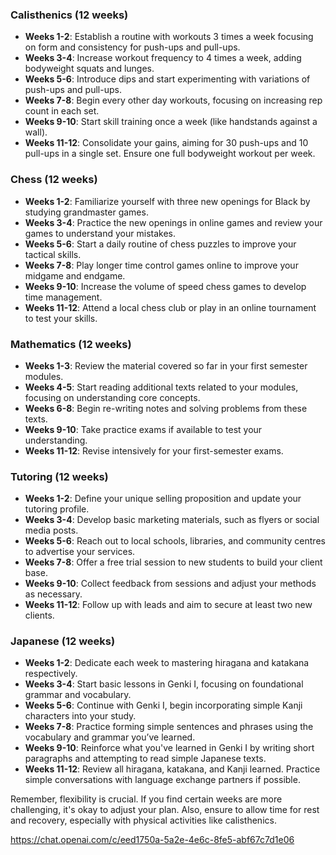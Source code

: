 ### Calisthenics (12 weeks)
- **Weeks 1-2**: Establish a routine with workouts 3 times a week focusing on form and consistency for push-ups and pull-ups.
- **Weeks 3-4**: Increase workout frequency to 4 times a week, adding bodyweight squats and lunges.
- **Weeks 5-6**: Introduce dips and start experimenting with variations of push-ups and pull-ups.
- **Weeks 7-8**: Begin every other day workouts, focusing on increasing rep count in each set.
- **Weeks 9-10**: Start skill training once a week (like handstands against a wall).
- **Weeks 11-12**: Consolidate your gains, aiming for 30 push-ups and 10 pull-ups in a single set. Ensure one full bodyweight workout per week.

### Chess (12 weeks)
- **Weeks 1-2**: Familiarize yourself with three new openings for Black by studying grandmaster games.
- **Weeks 3-4**: Practice the new openings in online games and review your games to understand your mistakes.
- **Weeks 5-6**: Start a daily routine of chess puzzles to improve your tactical skills.
- **Weeks 7-8**: Play longer time control games online to improve your midgame and endgame.
- **Weeks 9-10**: Increase the volume of speed chess games to develop time management.
- **Weeks 11-12**: Attend a local chess club or play in an online tournament to test your skills.

### Mathematics (12 weeks)
- **Weeks 1-3**: Review the material covered so far in your first semester modules.
- **Weeks 4-5**: Start reading additional texts related to your modules, focusing on understanding core concepts.
- **Weeks 6-8**: Begin re-writing notes and solving problems from these texts.
- **Weeks 9-10**: Take practice exams if available to test your understanding.
- **Weeks 11-12**: Revise intensively for your first-semester exams.

### Tutoring (12 weeks)
- **Weeks 1-2**: Define your unique selling proposition and update your tutoring profile.
- **Weeks 3-4**: Develop basic marketing materials, such as flyers or social media posts.
- **Weeks 5-6**: Reach out to local schools, libraries, and community centres to advertise your services.
- **Weeks 7-8**: Offer a free trial session to new students to build your client base.
- **Weeks 9-10**: Collect feedback from sessions and adjust your methods as necessary.
- **Weeks 11-12**: Follow up with leads and aim to secure at least two new clients.

### Japanese (12 weeks)
- **Weeks 1-2**: Dedicate each week to mastering hiragana and katakana respectively.
- **Weeks 3-4**: Start basic lessons in Genki I, focusing on foundational grammar and vocabulary.
- **Weeks 5-6**: Continue with Genki I, begin incorporating simple Kanji characters into your study.
- **Weeks 7-8**: Practice forming simple sentences and phrases using the vocabulary and grammar you’ve learned.
- **Weeks 9-10**: Reinforce what you've learned in Genki I by writing short paragraphs and attempting to read simple Japanese texts.
- **Weeks 11-12**: Review all hiragana, katakana, and Kanji learned. Practice simple conversations with language exchange partners if possible.

Remember, flexibility is crucial. If you find certain weeks are more challenging, it's okay to adjust your plan. Also, ensure to allow time for rest and recovery, especially with physical activities like calisthenics.

https://chat.openai.com/c/eed1750a-5a2e-4e6c-8fe5-abf67c7d1e06